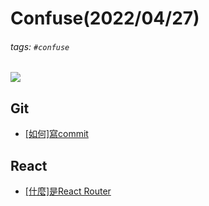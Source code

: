 # Confuse(2022/04/27)
###### tags: `#confuse`


![](https://i.imgur.com/v7rFVLl.png)


## Git
- [[如何]寫commit](https://heidiliu2020.github.io/git-commit-message/)

## React
- [[什麼]是React Router](https://zhuanlan.zhihu.com/p/23547025)
